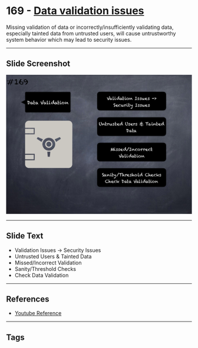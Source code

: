 # 169 - [Data validation issues](Data%20validation%20issues.md)
Missing validation of data or incorrectly/insufficiently validating data, especially tainted data from untrusted users, will cause untrustworthy system behavior which may lead to security issues.
___
## Slide Screenshot
![0169.png](../../images/5.Pitfalls%20and%20Best%20Practices%20201/169.png)
___
## Slide Text
- Validation Issues -> Security Issues
- Untrusted Users & Tainted Data
- Missed/Incorrect Validation
- Sanity/Threshold Checks
- Check Data Validation
___
## References
- [Youtube Reference](https://youtu.be/IVbEIbIpWUY?t=535)
___
## Tags